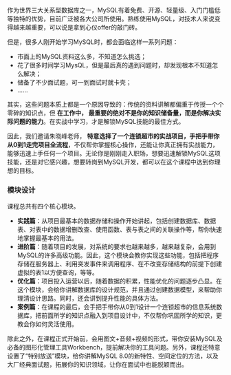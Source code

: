 作为世界三大关系型数据库之一，MySQL有着免费、开源、轻量级、入门门槛低等独特的优势，目前广泛被各大公司所使用。熟练使用MySQL，对技术人来说变得越来越重要，可以说是拿到心仪offer的敲门砖。

但是，很多人刚开始学习MySQL时，都会面临这样一系列问题：

- 市面上的MySQL资料这么多，不知道怎么挑选；
- 花了很多时间学习MysQL，但是最后真的遇到问题时，却发现根本不知道怎么解决；
- 储备了不少面试题，可一到面试时就卡壳；
- ……

其实，这些问题本质上都是一个原因导致的：传统的资料讲解都偏重于传授一个个零碎的知识点，但 **在工作中， 最重要的绝对不是你的知识储备量，而是你解决实际问题的能力**。在实战中学习，才是解锁MySQL技能的最佳方式。

因此，我们邀请朱晓峰老师， **特意选择了一个连锁超市的实战项目，手把手带你从0到1走完项目全流程**，不仅帮你掌握核心操作，还能让你真正拥有实战能力，能够迅速上手任何一个项目。无论你是刚刚走入职场，想要迅速解锁MySQL这项技能，还是对它感兴趣，想要转岗到MySQL开发，都可以在这个课程中达到你理想的目标。

### 模块设计

课程总共有四个核心模块。

- **实践篇**：从项目最基本的数据存储和操作开始讲起，包括创建数据库、数据表、对表中的数据增删改查、使用函数、表与表之间的关联操作等，帮你快速地掌握最基本的用法。
- **进阶篇**：随着项目的发展，对系统的要求也越来越多，越来越复杂，会用到MySQL的许多高级功能。因此，这个模块会教你实现这些功能，包括把程序存储在服务器上、利用突发事件来调用程序、在不改变存储结构的前提下创建虚拟的表1以方便查询，等等。
- **优化篇**：项目投入运营以后，随着数据的积累，性能优化的问题逐步凸显。在这个模块，会给你讲解数据库的设计规范，并且通过创建数据模型，来帮助你理清设计思路。同时，还会讲到提升性能的具体方法。
- **案例篇**：在课程的最后，会手把手带你从0到1设计一个连锁超市的信息系统数据库，把前面所学的知识点融入到项目设计中，不仅帮你巩固所学的知识，更教会你如何灵活使用。

除此之外，在课程正式开始前，会用图文+音频+视频的形式，带你安装MySQL及必备的图形化管理工具Workbench，提前解决你的工具问题。另外，课程还特意设置了“特别放送”模块，给你讲解MySQL 8.0的新特性、空间定位的方法，以及大厂经典面试题，拓展你的知识领域，让你在面试中也能脱颖而出。